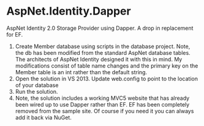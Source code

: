 AspNet.Identity.Dapper
======================

AspNet Identity 2.0 Storage Provider using Dapper. A drop in replacement for EF.

1. Create Member database using scripts in the database project. Note, the db has been modified from the standard AspNet database tables. The architects of AspNet Identity designed it with this in mind. My modifications consist of table name changes and the primary key on the Member table is an int rather than the default string.
2. Open the solution in VS 2013. Update web.config to point to the location of your database
3. Run the solution.
4. Note, the solution includes a working MVC5 website that has already been wired up to use Dapper rather than EF. EF has been completely removed from the sample site. Of course if you need it you can always add it back via NuGet.

